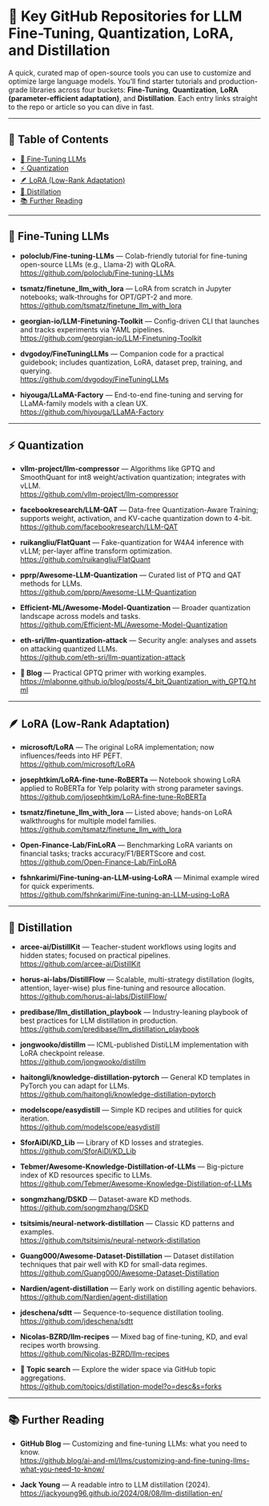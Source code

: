 # 🔑 Key GitHub Repositories for LLM Fine-Tuning, Quantization, LoRA, and Distillation

A quick, curated map of open-source tools you can use to customize and optimize large language models. You’ll find starter tutorials and production-grade libraries across four buckets: **Fine-Tuning**, **Quantization**, **LoRA (parameter-efficient adaptation)**, and **Distillation**. Each entry links straight to the repo or article so you can dive in fast.

---

## 📑 Table of Contents
- [🎯 Fine-Tuning LLMs](#fine-tuning-llms)
- [⚡ Quantization](#quantization)
- [🪶 LoRA (Low-Rank Adaptation)](#lora-low-rank-adaptation)
- [🔄 Distillation](#distillation)
- [📚 Further Reading](#further-reading)

---

## 🎯 Fine-Tuning LLMs

- **poloclub/Fine-tuning-LLMs** — Colab-friendly tutorial for fine-tuning open-source LLMs (e.g., Llama-2) with QLoRA.  
  https://github.com/poloclub/Fine-tuning-LLMs

- **tsmatz/finetune_llm_with_lora** — LoRA from scratch in Jupyter notebooks; walk-throughs for OPT/GPT-2 and more.  
  https://github.com/tsmatz/finetune_llm_with_lora

- **georgian-io/LLM-Finetuning-Toolkit** — Config-driven CLI that launches and tracks experiments via YAML pipelines.  
  https://github.com/georgian-io/LLM-Finetuning-Toolkit

- **dvgodoy/FineTuningLLMs** — Companion code for a practical guidebook; includes quantization, LoRA, dataset prep, training, and querying.  
  https://github.com/dvgodoy/FineTuningLLMs

- **hiyouga/LLaMA-Factory** — End-to-end fine-tuning and serving for LLaMA-family models with a clean UX.  
  https://github.com/hiyouga/LLaMA-Factory

---

## ⚡ Quantization

- **vllm-project/llm-compressor** — Algorithms like GPTQ and SmoothQuant for int8 weight/activation quantization; integrates with vLLM.  
  https://github.com/vllm-project/llm-compressor

- **facebookresearch/LLM-QAT** — Data-free Quantization-Aware Training; supports weight, activation, and KV-cache quantization down to 4-bit.  
  https://github.com/facebookresearch/LLM-QAT

- **ruikangliu/FlatQuant** — Fake-quantization for W4A4 inference with vLLM; per-layer affine transform optimization.  
  https://github.com/ruikangliu/FlatQuant

- **pprp/Awesome-LLM-Quantization** — Curated list of PTQ and QAT methods for LLMs.  
  https://github.com/pprp/Awesome-LLM-Quantization

- **Efficient-ML/Awesome-Model-Quantization** — Broader quantization landscape across models and tasks.  
  https://github.com/Efficient-ML/Awesome-Model-Quantization

- **eth-sri/llm-quantization-attack** — Security angle: analyses and assets on attacking quantized LLMs.  
  https://github.com/eth-sri/llm-quantization-attack

- **📝 Blog** — Practical GPTQ primer with working examples.  
  https://mlabonne.github.io/blog/posts/4_bit_Quantization_with_GPTQ.html

---

## 🪶 LoRA (Low-Rank Adaptation)

- **microsoft/LoRA** — The original LoRA implementation; now influences/feeds into HF PEFT.  
  https://github.com/microsoft/LoRA

- **josephtkim/LoRA-fine-tune-RoBERTa** — Notebook showing LoRA applied to RoBERTa for Yelp polarity with strong parameter savings.  
  https://github.com/josephtkim/LoRA-fine-tune-RoBERTa

- **tsmatz/finetune_llm_with_lora** — Listed above; hands-on LoRA walkthroughs for multiple model families.  
  https://github.com/tsmatz/finetune_llm_with_lora

- **Open-Finance-Lab/FinLoRA** — Benchmarking LoRA variants on financial tasks; tracks accuracy/F1/BERTScore and cost.  
  https://github.com/Open-Finance-Lab/FinLoRA

- **fshnkarimi/Fine-tuning-an-LLM-using-LoRA** — Minimal example wired for quick experiments.  
  https://github.com/fshnkarimi/Fine-tuning-an-LLM-using-LoRA

---

## 🔄 Distillation

- **arcee-ai/DistillKit** — Teacher-student workflows using logits and hidden states; focused on practical pipelines.  
  https://github.com/arcee-ai/DistillKit

- **horus-ai-labs/DistillFlow** — Scalable, multi-strategy distillation (logits, attention, layer-wise) plus fine-tuning and resource allocation.  
  https://github.com/horus-ai-labs/DistillFlow/

- **predibase/llm_distillation_playbook** — Industry-leaning playbook of best practices for LLM distillation in production.  
  https://github.com/predibase/llm_distillation_playbook

- **jongwooko/distillm** — ICML-published DistiLLM implementation with LoRA checkpoint release.  
  https://github.com/jongwooko/distillm

- **haitongli/knowledge-distillation-pytorch** — General KD templates in PyTorch you can adapt for LLMs.  
  https://github.com/haitongli/knowledge-distillation-pytorch

- **modelscope/easydistill** — Simple KD recipes and utilities for quick iteration.  
  https://github.com/modelscope/easydistill

- **SforAiDl/KD_Lib** — Library of KD losses and strategies.  
  https://github.com/SforAiDl/KD_Lib

- **Tebmer/Awesome-Knowledge-Distillation-of-LLMs** — Big-picture index of KD resources specific to LLMs.  
  https://github.com/Tebmer/Awesome-Knowledge-Distillation-of-LLMs

- **songmzhang/DSKD** — Dataset-aware KD methods.  
  https://github.com/songmzhang/DSKD

- **tsitsimis/neural-network-distillation** — Classic KD patterns and examples.  
  https://github.com/tsitsimis/neural-network-distillation

- **Guang000/Awesome-Dataset-Distillation** — Dataset distillation techniques that pair well with KD for small-data regimes.  
  https://github.com/Guang000/Awesome-Dataset-Distillation

- **Nardien/agent-distillation** — Early work on distilling agentic behaviors.  
  https://github.com/Nardien/agent-distillation

- **jdeschena/sdtt** — Sequence-to-sequence distillation tooling.  
  https://github.com/jdeschena/sdtt

- **Nicolas-BZRD/llm-recipes** — Mixed bag of fine-tuning, KD, and eval recipes worth browsing.  
  https://github.com/Nicolas-BZRD/llm-recipes

- **🔎 Topic search** — Explore the wider space via GitHub topic aggregations.  
  https://github.com/topics/distillation-model?o=desc&s=forks

---

## 📚 Further Reading

- **GitHub Blog** — Customizing and fine-tuning LLMs: what you need to know.  
  https://github.blog/ai-and-ml/llms/customizing-and-fine-tuning-llms-what-you-need-to-know/

- **Jack Young** — A readable intro to LLM distillation (2024).  
  https://jackyoung96.github.io/2024/08/08/llm-distillation-en/

